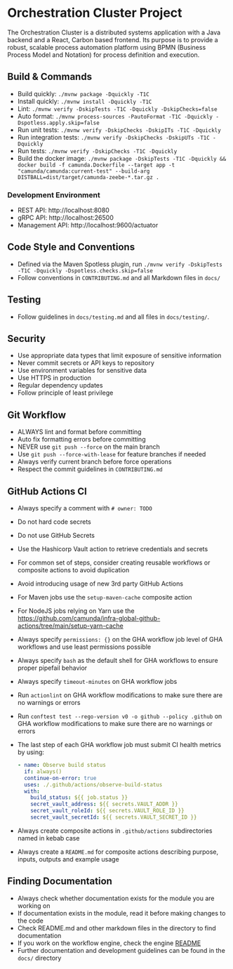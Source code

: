 # Orchestration Cluster Project

The Orchestration Cluster is a distributed systems application with a Java backend and a React,
Carbon based frontend. Its purpose is to provide a robust, scalable process automation platform
using BPMN (Business Process Model and Notation) for process definition and execution.

## Build & Commands

- Build quickly: `./mvnw package -Dquickly -T1C`
- Install quickly: `./mvnw install -Dquickly -T1C`
- Lint: `./mvnw verify -DskipTests -T1C -Dquickly -DskipChecks=false`
- Auto format: `./mvnw process-sources -PautoFormat -T1C -Dquickly -Dspotless.apply.skip=false`
- Run unit tests: `./mvnw verify -DskipChecks -DskipITs -T1C -Dquickly`
- Run integration tests: `./mvnw verify -DskipChecks -DskipUTs -T1C -Dquickly`
- Run tests: `./mvnw verify -DskipChecks -T1C -Dquickly`
- Build the docker image: `./mvnw package -DskipTests -T1C -Dquickly && docker build -f camunda.Dockerfile --target app -t "camunda/camunda:current-test" --build-arg DISTBALL=dist/target/camunda-zeebe-*.tar.gz .`

### Development Environment

- REST API: http://localhost:8080
- gRPC API: http://localhost:26500
- Management API: http://localhost:9600/actuator

## Code Style and Conventions

- Defined via the Maven Spotless plugin, run `./mvnw verify -DskipTests -T1C -Dquickly -Dspotless.checks.skip=false`
- Follow conventions in `CONTRIBUTING.md` and all Markdown files in `docs/`

## Testing

- Follow guidelines in `docs/testing.md` and all files in `docs/testing/`.

## Security

- Use appropriate data types that limit exposure of sensitive information
- Never commit secrets or API keys to repository
- Use environment variables for sensitive data
- Use HTTPS in production
- Regular dependency updates
- Follow principle of least privilege

## Git Workflow

- ALWAYS lint and format before committing
- Auto fix formatting errors before committing
- NEVER use `git push --force` on the main branch
- Use `git push --force-with-lease` for feature branches if needed
- Always verify current branch before force operations
- Respect the commit guidelines in `CONTRIBUTING.md`

## GitHub Actions CI

- Always specify a comment with `# owner: TODO`
- Do not hard code secrets
- Do not use GitHub Secrets
- Use the Hashicorp Vault action to retrieve credentials and secrets
- For common set of steps, consider creating reusable workflows or composite actions to avoid duplication
- Avoid introducing usage of new 3rd party GitHub Actions
- For Maven jobs use the `setup-maven-cache` composite action
- For NodeJS jobs relying on Yarn use the https://github.com/camunda/infra-global-github-actions/tree/main/setup-yarn-cache
- Always specify `permissions: {}` on the GHA workflow job level of GHA workflows and use least permissions possible
- Always specify `bash` as the default shell for GHA workflows to ensure proper pipefail behavior
- Always specify `timeout-minutes` on GHA workflow jobs
- Run `actionlint` on GHA workflow modifications to make sure there are no warnings or errors
- Run `conftest test --rego-version v0 -o github --policy .github` on GHA workflow modifications to make sure there are no warnings or errors
- The last step of each GHA workflow job must submit CI health metrics by using:

  ```yaml
  - name: Observe build status
    if: always()
    continue-on-error: true
    uses: ./.github/actions/observe-build-status
    with:
      build_status: ${{ job.status }}
      secret_vault_address: ${{ secrets.VAULT_ADDR }}
      secret_vault_roleId: ${{ secrets.VAULT_ROLE_ID }}
      secret_vault_secretId: ${{ secrets.VAULT_SECRET_ID }}
  ```
- Always create composite actions in `.github/actions` subdirectories named in kebab case
- Always create a `README.md` for composite actions describing purpose, inputs, outputs and example usage

## Finding Documentation

- Always check whether documentation exists for the module you are working on
- If documentation exists in the module, read it before making changes to the code
- Check README.md and other markdown files in the directory to find documentation
- If you work on the workflow engine, check the engine [README](/zeebe/engine/README.md)
- Further documentation and development guidelines can be found in the `docs/` directory

